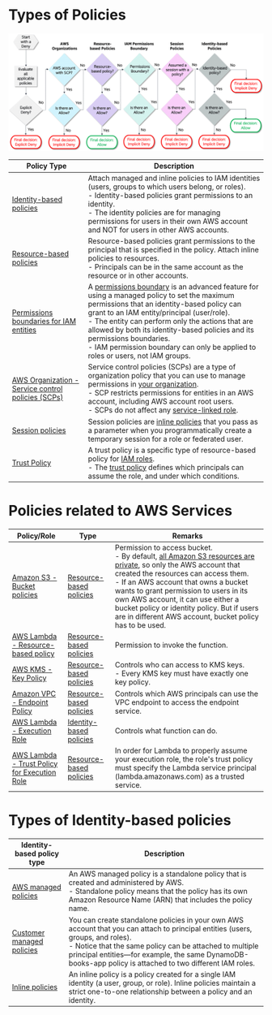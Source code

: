 # Types of Policies

![](assets/IAM-Policies-Allow-Deny.png)

| Policy Type                                                                                                                                     | Description                                                                                                                                                                                                                                                                                                                                                |
|-------------------------------------------------------------------------------------------------------------------------------------------------|------------------------------------------------------------------------------------------------------------------------------------------------------------------------------------------------------------------------------------------------------------------------------------------------------------------------------------------------------------|
| [Identity-based policies](https://docs.aws.amazon.com/IAM/latest/UserGuide/access_policies.html#policies_id-based)                              | Attach managed and inline policies to IAM identities (users, groups to which users belong, or roles). <br/>- Identity-based policies grant permissions to an identity.<br/>- The identity policies are for managing permissions for users in their own AWS account and NOT for users in other AWS accounts.                                                |
| [Resource-based policies](https://docs.aws.amazon.com/IAM/latest/UserGuide/access_policies.html#policies_resource-based)                        | Resource-based policies grant permissions to the principal that is specified in the policy. Attach inline policies to resources. <br/>- Principals can be in the same account as the resource or in other accounts.                                                                                                                                        |
| [Permissions boundaries for IAM entities](PermissionBoundary.md)                                                                                | A [permissions boundary](PermissionBoundary.md) is an advanced feature for using a managed policy to set the maximum permissions that an identity-based policy can grant to an IAM entity/principal (user/role).<br/>- The entity can perform only the actions that are allowed by both its identity-based policies and its permissions boundaries.<br/>- IAM permission boundary can only be applied to roles or users, not IAM groups. |
| [AWS Organization - Service control policies (SCPs)](https://docs.aws.amazon.com/organizations/latest/userguide/orgs_manage_policies_scps.html) | Service control policies (SCPs) are a type of organization policy that you can use to manage permissions in [your organization](../../18_OrgMultipleAccounts/AWSOrganization.md).<br/>- SCP restricts permissions for entities in an AWS account, including AWS account root users. <br/>- SCPs do not affect any [service-linked role](IAMRoles.md).      |
| [Session policies](https://docs.aws.amazon.com/IAM/latest/UserGuide/access_policies.html#policies_session)                                      | Session policies are [inline policies](https://docs.aws.amazon.com/IAM/latest/UserGuide/access_policies_managed-vs-inline.html) that you pass as a parameter when you programmatically create a temporary session for a role or federated user.                                                                                                            |
| [Trust Policy](https://aws.amazon.com/blogs/security/how-to-use-trust-policies-with-iam-roles/)                                                 | A trust policy is a specific type of resource-based policy for [IAM roles](IAMRoles.md).<br/>- The [trust policy](https://aws.amazon.com/blogs/security/how-to-use-trust-policies-with-iam-roles/) defines which principals can assume the role, and under which conditions.                                                                               |

# Policies related to AWS Services

| Policy/Role                                                                                                                                            | Type                                                                                                                     | Remarks                                                                                                                                                                                                                                                                                                                                                                                                                                                                        |
|--------------------------------------------------------------------------------------------------------------------------------------------------------|--------------------------------------------------------------------------------------------------------------------------|--------------------------------------------------------------------------------------------------------------------------------------------------------------------------------------------------------------------------------------------------------------------------------------------------------------------------------------------------------------------------------------------------------------------------------------------------------------------------------|
| [Amazon S3 - Bucket policies](../../6_FileStorages/3_S3ObjectStorage/Security/BucketPolicy.md)                                                      | [Resource-based policies](https://docs.aws.amazon.com/IAM/latest/UserGuide/access_policies.html#policies_resource-based) | Permission to access bucket.<br/>- By default, [all Amazon S3 resources are private](https://docs.aws.amazon.com/config/latest/developerguide/s3-bucket-policy.html), so only the AWS account that created the resources can access them.<br/>- If an AWS account that owns a bucket wants to grant permission to users in its own AWS account, it can use either a bucket policy or identity policy. But if users are in different AWS account, bucket policy has to be used. |
| [AWS Lambda - Resource-based policy](../../2_Compute/AWSLambda/AWSLambdaFunctionPermissions.md)                                                | [Resource-based policies](https://docs.aws.amazon.com/IAM/latest/UserGuide/access_policies.html#policies_resource-based) | Permission to invoke the function.                                                                                                                                                                                                                                                                                                                                                                                                                                             |
| [AWS KMS - Key Policy](../../17_Security/1_DataProtection/AWSKMS.md)                                                                   | [Resource-based policies](https://docs.aws.amazon.com/IAM/latest/UserGuide/access_policies.html#policies_resource-based) | Controls who can access to KMS keys.<br/>- Every KMS key must have exactly one key policy.                                                                                                                                                                                                                                                                                                                                                                                     |
| [Amazon VPC - Endpoint Policy](../../16_NetworkingAndContentDelivery/3_NetworkFoundationsVPC/ConnectFromVPC/VPCEndPointsToSpecificAWSService/Readme.md) | [Resource-based policies](https://docs.aws.amazon.com/IAM/latest/UserGuide/access_policies.html#policies_resource-based) | Controls which AWS principals can use the VPC endpoint to access the endpoint service.                                                                                                                                                                                                                                                                                                                                                                                         |
| [AWS Lambda - Execution Role](../../2_Compute/AWSLambda/AWSLambdaFunctionPermissions.md)                                                       | [Identity-based policies](https://docs.aws.amazon.com/IAM/latest/UserGuide/access_policies.html#policies_id-based)       | Controls what function can do.                                                                                                                                                                                                                                                                                                                                                                                                                                                 |
| [AWS Lambda - Trust Policy for Execution Role](samplePolicies/ResourcePolicies/lambdaTrustPolicy.json)                                                 | [Resource-based policies](https://docs.aws.amazon.com/IAM/latest/UserGuide/access_policies.html#policies_resource-based) | In order for Lambda to properly assume your execution role, the role's trust policy must specify the Lambda service principal (lambda.amazonaws.com) as a trusted service.                                                                                                                                                                                                                                                                                                     |

# Types of Identity-based policies

| Identity-based policy type                                                                                           | Description                                                                                                                                                                                                                                                                                                |
|----------------------------------------------------------------------------------------------------------------------|------------------------------------------------------------------------------------------------------------------------------------------------------------------------------------------------------------------------------------------------------------------------------------------------------------|
| [AWS managed policies](https://docs.aws.amazon.com/IAM/latest/UserGuide/access_policies_managed-vs-inline.html)      | An AWS managed policy is a standalone policy that is created and administered by AWS. <br/>- Standalone policy means that the policy has its own Amazon Resource Name (ARN) that includes the policy name.                                                                                                 |
| [Customer managed policies](https://docs.aws.amazon.com/IAM/latest/UserGuide/access_policies_managed-vs-inline.html) | You can create standalone policies in your own AWS account that you can attach to principal entities (users, groups, and roles). <br/>- Notice that the same policy can be attached to multiple principal entities—for example, the same DynamoDB-books-app policy is attached to two different IAM roles. |
| [Inline policies](https://docs.aws.amazon.com/IAM/latest/UserGuide/access_policies_managed-vs-inline.html)           | An inline policy is a policy created for a single IAM identity (a user, group, or role). Inline policies maintain a strict one-to-one relationship between a policy and an identity.                                                                                                                       |